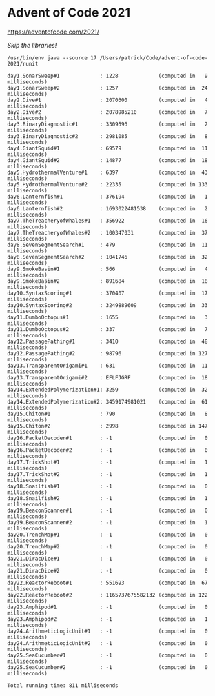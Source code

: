 # Advent of Code 2021

https://adventofcode.com/2021/

_Skip the libraries!_
    
    /usr/bin/env java --source 17 /Users/patrick/Code/advent-of-code-2021/runit

    day1.SonarSweep#1             : 1228             (computed in   9 milliseconds)
    day1.SonarSweep#2             : 1257             (computed in  24 milliseconds)
    day2.Dive#1                   : 2070300          (computed in   4 milliseconds)
    day2.Dive#2                   : 2078985210       (computed in   7 milliseconds)
    day3.BinaryDiagnostic#1       : 3309596          (computed in   2 milliseconds)
    day3.BinaryDiagnostic#2       : 2981085          (computed in   8 milliseconds)
    day4.GiantSquid#1             : 69579            (computed in  11 milliseconds)
    day4.GiantSquid#2             : 14877            (computed in  18 milliseconds)
    day5.HydrothermalVenture#1    : 6397             (computed in  43 milliseconds)
    day5.HydrothermalVenture#2    : 22335            (computed in 133 milliseconds)
    day6.Lanternfish#1            : 376194           (computed in   1 milliseconds)
    day6.Lanternfish#2            : 1693022481538    (computed in   2 milliseconds)
    day7.TheTreacheryofWhales#1   : 356922           (computed in  16 milliseconds)
    day7.TheTreacheryofWhales#2   : 100347031        (computed in  37 milliseconds)
    day8.SevenSegmentSearch#1     : 479              (computed in  11 milliseconds)
    day8.SevenSegmentSearch#2     : 1041746          (computed in  32 milliseconds)
    day9.SmokeBasin#1             : 566              (computed in   4 milliseconds)
    day9.SmokeBasin#2             : 891684           (computed in  18 milliseconds)
    day10.SyntaxScoring#1         : 370407           (computed in  17 milliseconds)
    day10.SyntaxScoring#2         : 3249889609       (computed in  33 milliseconds)
    day11.DumboOctopus#1          : 1655             (computed in   3 milliseconds)
    day11.DumboOctopus#2          : 337              (computed in   7 milliseconds)
    day12.PassagePathing#1        : 3410             (computed in  48 milliseconds)
    day12.PassagePathing#2        : 98796            (computed in 127 milliseconds)
    day13.TransparentOrigami#1    : 631              (computed in  11 milliseconds)
    day13.TransparentOrigami#2    : EFLFJGRF         (computed in  18 milliseconds)
    day14.ExtendedPolymerization#1: 3259             (computed in  32 milliseconds)
    day14.ExtendedPolymerization#2: 3459174981021    (computed in  61 milliseconds)
    day15.Chiton#1                : 790              (computed in   8 milliseconds)
    day15.Chiton#2                : 2998             (computed in 147 milliseconds)
    day16.PacketDecoder#1         : -1               (computed in   0 milliseconds)
    day16.PacketDecoder#2         : -1               (computed in   0 milliseconds)
    day17.TrickShot#1             : -1               (computed in   1 milliseconds)
    day17.TrickShot#2             : -1               (computed in   1 milliseconds)
    day18.Snailfish#1             : -1               (computed in   0 milliseconds)
    day18.Snailfish#2             : -1               (computed in   1 milliseconds)
    day19.BeaconScanner#1         : -1               (computed in   0 milliseconds)
    day19.BeaconScanner#2         : -1               (computed in   1 milliseconds)
    day20.TrenchMap#1             : -1               (computed in   0 milliseconds)
    day20.TrenchMap#2             : -1               (computed in   0 milliseconds)
    day21.DiracDice#1             : -1               (computed in   0 milliseconds)
    day21.DiracDice#2             : -1               (computed in   0 milliseconds)
    day22.ReactorReboot#1         : 551693           (computed in  67 milliseconds)
    day22.ReactorReboot#2         : 1165737675582132 (computed in 122 milliseconds)
    day23.Amphipod#1              : -1               (computed in   0 milliseconds)
    day23.Amphipod#2              : -1               (computed in   1 milliseconds)
    day24.ArithmeticLogicUnit#1   : -1               (computed in   0 milliseconds)
    day24.ArithmeticLogicUnit#2   : -1               (computed in   0 milliseconds)
    day25.SeaCucumber#1           : -1               (computed in   0 milliseconds)
    day25.SeaCucumber#2           : -1               (computed in   0 milliseconds)

    Total running time: 811 milliseconds
